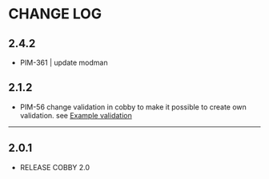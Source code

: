 # CHANGE LOG

## 2.4.2
- PIM-361 | update modman

## 2.1.2
- PIM-56 change validation in cobby to make it possible to create own validation. see [Example validation](https://github.com/cobbyio/cobby-connector-magento-custom-validation)
---
## 2.0.1
- RELEASE COBBY 2.0